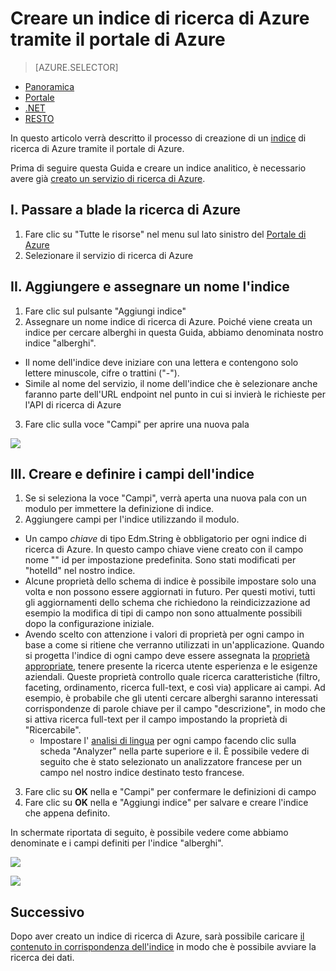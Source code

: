 <properties
    pageTitle="Creare un indice di ricerca di Azure tramite il portale di Azure | Microsoft Azure | Servizio di ricerca cloud ospitato"
    description="Creare un indice tramite il portale di Azure."
    services="search"
    manager="jhubbard"
    authors="ashmaka"
    documentationCenter=""/>

<tags
    ms.service="search"
    ms.devlang="NA"
    ms.workload="search"
    ms.topic="article"
    ms.tgt_pltfrm="na"
    ms.date="08/29/2016"
    ms.author="ashmaka"/>

# <a name="create-an-azure-search-index-using-the-azure-portal"></a>Creare un indice di ricerca di Azure tramite il portale di Azure
> [AZURE.SELECTOR]
- [Panoramica](search-what-is-an-index.md)
- [Portale](search-create-index-portal.md)
- [.NET](search-create-index-dotnet.md)
- [RESTO](search-create-index-rest-api.md)

In questo articolo verrà descritto il processo di creazione di un [indice](search-what-is-an-index.md) di ricerca di Azure tramite il portale di Azure.

Prima di seguire questa Guida e creare un indice analitico, è necessario avere già [creato un servizio di ricerca di Azure](search-create-service-portal.md).


## <a name="i-go-to-your-azure-search-blade"></a>I. Passare a blade la ricerca di Azure
1. Fare clic su "Tutte le risorse" nel menu sul lato sinistro del [Portale di Azure](https://portal.azure.com/#blade/HubsExtension/BrowseResourceBlade/resourceType/Microsoft.Search%2FsearchServices)
2. Selezionare il servizio di ricerca di Azure

## <a name="ii-add-and-name-your-index"></a>II. Aggiungere e assegnare un nome l'indice
1. Fare clic sul pulsante "Aggiungi indice"
2. Assegnare un nome indice di ricerca di Azure. Poiché viene creata un indice per cercare alberghi in questa Guida, abbiamo denominata nostro indice "alberghi".
  * Il nome dell'indice deve iniziare con una lettera e contengono solo lettere minuscole, cifre o trattini ("-").
  * Simile al nome del servizio, il nome dell'indice che è selezionare anche faranno parte dell'URL endpoint nel punto in cui si invierà le richieste per l'API di ricerca di Azure
3. Fare clic sulla voce "Campi" per aprire una nuova pala

![](./media/search-create-index-portal/add-index.png)


## <a name="iii-create-and-define-the-fields-of-your-index"></a>III. Creare e definire i campi dell'indice
1. Se si seleziona la voce "Campi", verrà aperta una nuova pala con un modulo per immettere la definizione di indice.
2. Aggiungere campi per l'indice utilizzando il modulo.

  * Un campo *chiave* di tipo Edm.String è obbligatorio per ogni indice di ricerca di Azure. In questo campo chiave viene creato con il campo nome "" id per impostazione predefinita. Sono stati modificati per "hotelId" nel nostro indice.
  * Alcune proprietà dello schema di indice è possibile impostare solo una volta e non possono essere aggiornati in futuro. Per questi motivi, tutti gli aggiornamenti dello schema che richiedono la reindicizzazione ad esempio la modifica di tipi di campo non sono attualmente possibili dopo la configurazione iniziale.
  * Avendo scelto con attenzione i valori di proprietà per ogni campo in base a come si ritiene che verranno utilizzati in un'applicazione. Quando si progetta l'indice di ogni campo deve essere assegnata la [proprietà appropriate](https://msdn.microsoft.com/library/azure/dn798941.aspx), tenere presente la ricerca utente esperienza e le esigenze aziendali. Queste proprietà controllo quale ricerca caratteristiche (filtro, faceting, ordinamento, ricerca full-text, e così via) applicare ai campi. Ad esempio, è probabile che gli utenti cercare alberghi saranno interessati corrispondenze di parole chiave per il campo "descrizione", in modo che si attiva ricerca full-text per il campo impostando la proprietà di "Ricercabile".
    * Impostare l' [analisi di lingua](https://msdn.microsoft.com/en-us/library/azure/dn879793.aspx) per ogni campo facendo clic sulla scheda "Analyzer" nella parte superiore e il. È possibile vedere di seguito che è stato selezionato un analizzatore francese per un campo nel nostro indice destinato testo francese.

3. Fare clic su **OK** nella e "Campi" per confermare le definizioni di campo
4. Fare clic su **OK** nella e "Aggiungi indice" per salvare e creare l'indice che appena definito.

In schermate riportata di seguito, è possibile vedere come abbiamo denominate e i campi definiti per l'indice "alberghi".

![](./media/search-create-index-portal/field-definitions.png)

![](./media/search-create-index-portal/set-analyzer.png)

## <a name="next"></a>Successivo
Dopo aver creato un indice di ricerca di Azure, sarà possibile caricare [il contenuto in corrispondenza dell'indice](search-what-is-data-import.md) in modo che è possibile avviare la ricerca dei dati.
